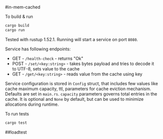 #in-mem-cached

To build & run

```bash
cargo build
cargo run
```

Tested with rustup 1.52.1.
Running will start a service on port `8080`.

Service has following endpoints:
- GET - `/health-check` - returns "Ok"
- POST - `/set/<key:string>` - takes bytes payload and tries to decode it to UTF-8, sets value to the cache
- GET - `/get/<key:string>` - reads value from the cache using key

Service configuration is stored in `Config` struct, that includes few values like cache maximum capacity, ttl, parameters for cache eviction mechanism. Defaults are set in `main.rs`. `capacity` parameters governs total entries in the cache. It is optional and `None` by default, but can be used to minimize allocations during runtime.

To run tests

```bash
cargo test
```

##loadtest

<TBD>